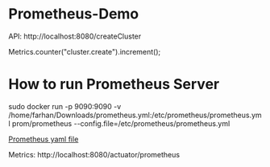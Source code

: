 # Prometheus-Demo

API:
http://localhost:8080/createCluster

Metrics.counter("cluster.create").increment();



# How to run Prometheus Server
sudo docker run  -p 9090:9090 -v /home/farhan/Downloads/prometheus.yml:/etc/prometheus/prometheus.yml prom/prometheus --config.file=/etc/prometheus/prometheus.yml




[Prometheus yaml file](prometheus.yml)


Metrics: http://localhost:8080/actuator/prometheus
